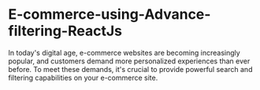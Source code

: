 # E-commerce-using-Advance-filtering-ReactJs
In today's digital age, e-commerce websites are becoming increasingly popular, and customers demand more personalized experiences than ever before. To meet these demands, it's crucial to provide powerful search and filtering capabilities on your e-commerce site. 
